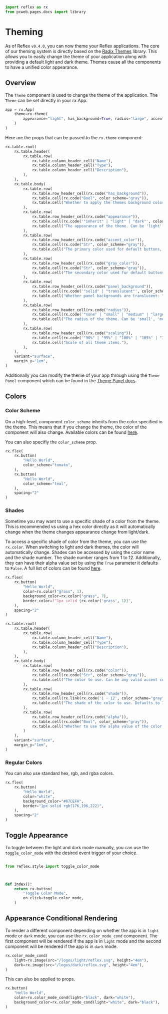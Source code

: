 ```python exec
import reflex as rx
from pcweb.pages.docs import library
```

# Theming

As of Reflex `v0.4.0`, you can now theme your Reflex applications. The core of our theming system is directly based on the [Radix Themes](https://www.radix-ui.com) library. This allows you to easily change the theme of your application along with providing a default light and dark theme. Themes cause all the components to have a unified color appearance.

## Overview

The `Theme` component is used to change the theme of the application. The `Theme` can be set directly in your rx.App.

```python
app = rx.App(
    theme=rx.theme(
        appearance="light", has_background=True, radius="large", accent_color="teal"
    )
)
```

Here are the props that can be passed to the `rx.theme` component:

```python eval
rx.table.root(
    rx.table.header(
        rx.table.row(
            rx.table.column_header_cell("Name"),
            rx.table.column_header_cell("Type"),
            rx.table.column_header_cell("Description"),
        ),
    ),
    rx.table.body(
        rx.table.row(
            rx.table.row_header_cell(rx.code("has_background")),
            rx.table.cell(rx.code("Bool", color_scheme="gray")),
            rx.table.cell("Whether to apply the themes background color to the theme node. Defaults to True."),
        ),
        rx.table.row(
            rx.table.row_header_cell(rx.code("appearance")),
            rx.table.cell(rx.code('"inherit" | "light" | "dark"', color_scheme="gray")),
            rx.table.cell("The appearance of the theme. Can be 'light' or 'dark'. Defaults to 'light'."),
        ),
        rx.table.row(
            rx.table.row_header_cell(rx.code("accent_color")),
            rx.table.cell(rx.code("Str", color_scheme="gray")),
            rx.table.cell("The primary color used for default buttons, typography, backgrounds, etc."),
        ),
        rx.table.row(
            rx.table.row_header_cell(rx.code("gray_color")),
            rx.table.cell(rx.code("Str", color_scheme="gray")),
            rx.table.cell("The secondary color used for default buttons, typography, backgrounds, etc."),
        ),
        rx.table.row(
            rx.table.row_header_cell(rx.code("panel_background")),
            rx.table.cell(rx.code('"solid" | "translucent"', color_scheme="gray")),
            rx.table.cell('Whether panel backgrounds are translucent: "solid" | "translucent" (default).'),
        ),
        rx.table.row(
            rx.table.row_header_cell(rx.code("radius")),
            rx.table.cell(rx.code('"none" | "small" | "medium" | "large" | "full"', color_scheme="gray")),
            rx.table.cell("The radius of the theme. Can be 'small', 'medium', or 'large'. Defaults to 'medium'."),
        ),
        rx.table.row(
            rx.table.row_header_cell(rx.code("scaling")),
            rx.table.cell(rx.code('"90%" | "95%" | "100%" | "105%" | "110%"', color_scheme="gray")),
            rx.table.cell("Scale of all theme items."),
        ),
    ), 
    variant="surface",
    margin_y="1em",
)

```

Additionally you can modify the theme of your app through using the `Theme Panel` component which can be found in the [Theme Panel docs]({library.theming.theme_panel.path}).
 

## Colors

### Color Scheme

On a high-level, component `color_scheme` inherits from the color specified in the theme. This means that if you change the theme, the color of the component will also change. Available colors can be found [here](https://www.radix-ui.com/colors).

You can also specifiy the `color_scheme` prop.

```python demo
rx.flex(
    rx.button(
        "Hello World",
        color_scheme="tomato",
    ),
    rx.button(
        "Hello World",
        color_scheme="teal",
    ),
    spacing="2"
)
```

### Shades

Sometime you may want to use a specific shade of a color from the theme. This is recommended vs using a hex color directly as it will automatically change when the theme changes appearance change from light/dark.


To access a specific shade of color from the theme, you can use the `rx.color`. When switching to light and dark themes, the color will automatically change. Shades can be accessed by using the color name and the shade number. The shade number ranges from 1 to 12. Additionally, they can have their alpha value set by using the `True` parameter it defaults to `False`. A full list of colors can be found [here](https://www.radix-ui.com/colors).

```python demo
rx.flex(
    rx.button(
        "Hello World",
        color=rx.color("grass", 1),
        background_color=rx.color("grass", 7),
        border_color=f"1px solid {rx.color('grass', 1)}",
    ),
    spacing="2"
)
```

```python eval
rx.table.root(
    rx.table.header(
        rx.table.row(
            rx.table.column_header_cell("Name"),
            rx.table.column_header_cell("Type"),
            rx.table.column_header_cell("Description"),
        ),
    ),
    rx.table.body(
        rx.table.row(
            rx.table.row_header_cell(rx.code("color")),
            rx.table.cell(rx.code("Str", color_scheme="gray")),
            rx.table.cell("The color to use. Can be any valid accent color or 'accent' to reference the current theme color."),
        ),
        rx.table.row(
            rx.table.row_header_cell(rx.code("shade")),
            rx.table.cell(rx.link(rx.code('1 - 12', color_scheme="gray"), href="https://www.radix-ui.com/colors")),
            rx.table.cell("The shade of the color to use. Defaults to 7."),
        ),
        rx.table.row(
            rx.table.row_header_cell(rx.code("alpha")),
            rx.table.cell(rx.code("Bool", color_scheme="gray")),
            rx.table.cell("Whether to use the alpha value of the color. Defaults to False."),
        )
    ), 
    variant="surface",
    margin_y="1em",
)

```

### Regular Colors

You can also use standard hex, rgb, and rgba colors.

```python demo
rx.flex(
    rx.button(
        "Hello World",
        color="white",
        background_color="#87CEFA",
        border="1px solid rgb(176,196,222)",
    ),
    spacing="2"
)
```

## Toggle Appearance

To toggle between the light and dark mode manually, you can use the `toggle_color_mode` with the desired event trigger of your choice. 

```python 

from reflex.style import toggle_color_mode



def index():
    return rx.button(
        "Toggle Color Mode",
        on_click=toggle_color_mode,
    )
```

## Appearance Conditional Rendering

To render a different component depending on whether the app is in `light` mode or `dark` mode, you can use the `rx.color_mode_cond` component. The first component will be rendered if the app is in `light` mode and the second component will be rendered if the app is in `dark` mode.

```python demo
rx.color_mode_cond(
    light=rx.image(src="/logos/light/reflex.svg", height="4em"),
    dark=rx.image(src="/logos/dark/reflex.svg", height="4em"),
)
```

This can also be applied to props.

```python demo
rx.button(
    "Hello World",
    color=rx.color_mode_cond(light="black", dark="white"),
    background_color=rx.color_mode_cond(light="white", dark="black"),
)
```